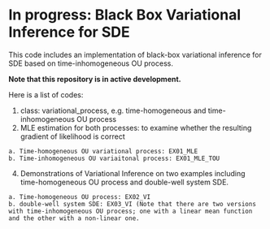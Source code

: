 # In progress: Black Box Variational Inference for SDE

This code includes an implementation of black-box variational inference for SDE based on time-inhomogeneous OU process.

**Note that this repository is in active development.**

Here is a list of codes:
  1. class: variational_process, e.g. time-homogeneous and time-inhomogeneous OU process
  2. MLE estimation for both processes: to examine whether the resulting gradient of likelihood is correct
  
    a. Time-homogeneous OU variational process: EX01_MLE
    b. Time-inhomogeneous OU variaitonal process: EX01_MLE_TOU
    
  4. Demonstrations of Variational Inference on two examples including time-homogeneous OU process and double-well system SDE.
  
    a. Time-homogeneous OU process: EX02_VI
    b. double-well system SDE: EX03_VI (Note that there are two versions with time-inhomogeneous OU process; one with a linear mean function and the other with a non-linear one.
